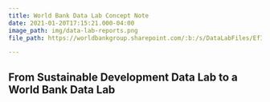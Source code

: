 ```yaml
---
title: World Bank Data Lab Concept Note
date: 2021-01-20T17:15:21.000-04:00
image_path: img/data-lab-reports.png
file_path: https://worldbankgroup.sharepoint.com/:b:/s/DataLabFiles/EfIs-xhcvE5Nj3JD2GJpErAB-vo2QBE6j26gXyNbrNOQng?e=E4HovT

---
```

## From Sustainable Development Data Lab to a World Bank Data Lab